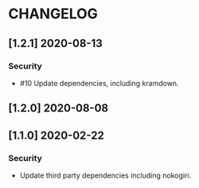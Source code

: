 # CHANGELOG

## [1.2.1] 2020-08-13
### Security
- #10 Update dependencies, including kramdown.

## [1.2.0] 2020-08-08

## [1.1.0] 2020-02-22
### Security
- Update third party dependencies including nokogiri.